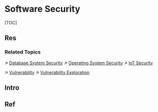 # Software Security

[TOC]



## Res
### Related Topics
↗ [Database System Security](../../System%20Security/Database%20System%20Security/Database%20System%20Security.md)
↗ [Operating System Security](../../System%20Security/Operating%20System%20Security/Operating%20System%20Security.md)
↗ [IoT Security](../../System%20Security/IoT%20Security/IoT%20Security.md)

↗ [Vulnerability](../../🥇%20Best%20Practice/🏹%20Vulnerability/Vulnerability.md)
↗ [Vulnerability Exploration](../../🥇%20Best%20Practice/🏹%20Vulnerability/Vulnerability%20Exploration/Vulnerability%20Exploration.md)



## Intro


## Ref

